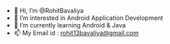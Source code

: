- 👋 Hi, I’m @RohitBavaliya
- 👀 I’m interested in Android Application Development
- 🌱 I’m currently learning Android & Java
- 📫 My Email id : rohit13bavaliya@gmail.com
